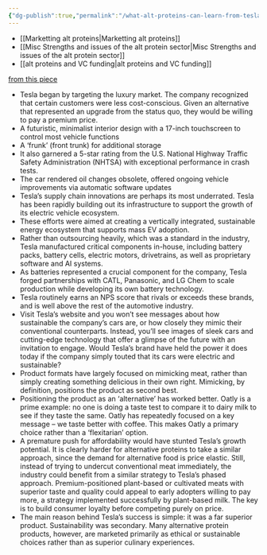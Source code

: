 ```yaml
---
{"dg-publish":true,"permalink":"/what-alt-proteins-can-learn-from-tesla/","tags":["#alternative_proteins","#cultivated_meat","#marketing"],"created":"2025-10-23T17:42:42.980+01:00","updated":"2025-10-23T18:06:08.652+01:00"}
---
```


- [[Marketting alt proteins\|Marketting alt proteins]]
- [[Misc Strengths and issues of the alt protein sector\|Misc Strengths and issues of the alt protein sector]]
- [[alt proteins and VC funding\|alt proteins and VC funding]]

[from this piece](https://www.goodsignal.com/p/lessons-from-tesla?utm_source=post-email-title&publication_id=924612&post_id=161065349&utm_campaign=email-post-title&isFreemail=true&r=1gqdct&triedRedirect=true&utm_medium=email)

- Tesla began by targeting the luxury market. The company recognized that certain customers were less cost-conscious. Given an alternative that represented an upgrade from the status quo, they would be willing to pay a premium price.
- A futuristic, minimalist interior design with a 17-inch touchscreen to control most vehicle functions
- A ‘frunk’ (front trunk) for additional storage
- It also garnered a 5-star rating from the U.S. National Highway Traffic Safety Administration (NHTSA) with exceptional performance in crash tests.
- The car rendered oil changes obsolete, offered ongoing vehicle improvements via automatic software updates
- Tesla’s supply chain innovations are perhaps its most underrated. Tesla has been rapidly building out its infrastructure to support the growth of its electric vehicle ecosystem.
- These efforts were aimed at creating a vertically integrated, sustainable energy ecosystem that supports mass EV adoption.
- Rather than outsourcing heavily, which was a standard in the industry, Tesla manufactured critical components in-house, including battery packs, battery cells, electric motors, drivetrains, as well as proprietary software and AI systems.
- As batteries represented a crucial component for the company, Tesla forged partnerships with CATL, Panasonic, and LG Chem to scale production while developing its own battery technology.
- Tesla routinely earns an NPS score that rivals or exceeds these brands, and is well above the rest of the automotive industry.
- Visit Tesla’s website and you won’t see messages about how sustainable the company’s cars are, or how closely they mimic their conventional counterparts. Instead, you’ll see images of sleek cars and cutting-edge technology that offer a glimpse of the future with an invitation to engage. Would Tesla’s brand have held the power it does today if the company simply touted that its cars were electric and sustainable?
- Product formats have largely focused on mimicking meat, rather than simply creating something delicious in their own right. Mimicking, by definition, positions the product as second best.
- Positioning the product as an ‘alternative’ has worked better. Oatly is a prime example: no one is doing a taste test to compare it to dairy milk to see if they taste the same. Oatly has repeatedly focused on a key message – we taste better with coffee. This makes Oatly a primary choice rather than a ‘flexitarian’ option.
- A premature push for affordability would have stunted Tesla’s growth potential. It is clearly harder for alternative proteins to take a similar approach, since the demand for alternative food is price elastic. Still, instead of trying to undercut conventional meat immediately, the industry could benefit from a similar strategy to Tesla’s phased approach. Premium-positioned plant-based or cultivated meats with superior taste and quality could appeal to early adopters willing to pay more, a strategy implemented successfully by plant-based milk. The key is to build consumer loyalty before competing purely on price.
- The main reason behind Tesla’s success is simple: it was a far superior product. Sustainability was secondary. Many alternative protein products, however, are marketed primarily as ethical or sustainable choices rather than as superior culinary experiences.

